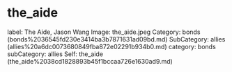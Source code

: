 # the_aide

label: The Aide, Jason Wang
Image: the_aide.jpeg
Category: bonds (bonds%2036545fd230e3414ba3b7871631ad09bd.md)
SubCategory: allies (allies%20a6dc0073680849fba872e02291b934b0.md)
category: bonds
subCategory: allies
Self: the_aide (the_aide%2038cd1828893b45f1bccaa726e1630ad9.md)

[](Untitled%20ea7f2a2b7fa846b6a941d85aba1ec6f5.md)